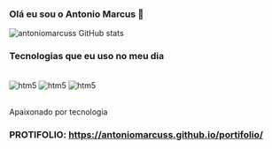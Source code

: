 ### Olá eu sou o Antonio Marcus 👋

![antoniomarcuss GitHub stats](https://github-readme-stats.vercel.app/api?username=antoniomarcuss&show_icons=true&theme=dracula)

### Tecnologias que eu uso no meu dia
<div style"display: inline_block"><br/>
<img align="center" alt="htm5" src="https://img.shields.io/badge/HTML5-E34F26?style=for-the-badge&logo=html5&logoColor=white"/>
<img align="center" alt="htm5" src="https://img.shields.io/badge/CSS3-1572B6?style=for-the-badge&logo=css3&logoColor=white"/>
<img align="center" alt="htm5" src="https://img.shields.io/badge/JavaScript-F7DF1E?style=for-the-badge&logo=javascript&logoColor=black"/>
</div><br/>

Apaixonado por tecnologia 

### PROTIFOLIO: https://antoniomarcuss.github.io/portifolio/
